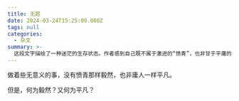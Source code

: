 ```yaml
---
title: 无题
date: 2024-03-24T15:25:09.000Z
tags: null
categories:
  - 杂文
summary: >-
  这段文字描绘了一种迷茫的生存状态。作者感到自己既不属于激进的“愤青”，也非甘于平庸的“庸人”，而是处在一种模糊的中间地带。通过对“毅然”与“平凡”这两个标签提出反问，表达了对自我定位的困惑和对世俗标准的反思。
---
```

做着些无意义的事，没有愤青那样毅然，也非庸人一样平凡。

但是，何为毅然？又何为平凡？

